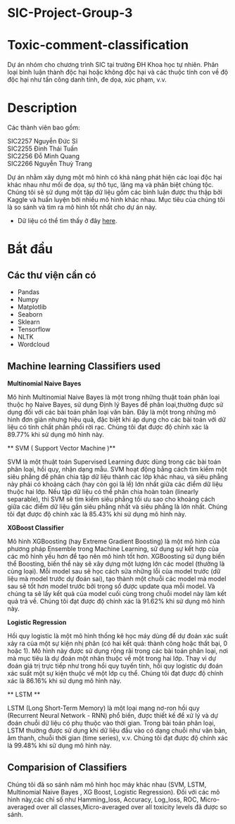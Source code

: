 # SIC-Project-Group-3
# Toxic-comment-classification
Dự án nhóm cho chương trình SIC tại trường ĐH Khoa học tự nhiên.
Phân loại bình luận thành độc hại hoặc không độc hại và các thuộc tính con về độ độc hại như tấn công danh tính, đe dọa, xúc phạm, v.v.
# Description
Các thành viên bao gồm:

SIC2257 Nguyễn Đức Sĩ   
SIC2255 Đinh Thái Tuấn  
SIC2256 Đỗ Minh Quang  
SIC2266 Nguyễn Thuỳ Trang 

Dự án nhằm xây dựng một mô hình có khả năng phát hiện các loại độc hại khác nhau như mối đe dọa, sự thô tục, lăng mạ và phân biệt chủng tộc. Chúng tôi sẽ sử dụng một tập dữ liệu gồm các bình luận được thu thập bởi Kaggle và huấn luyện bởi nhiều mô hình khác nhau. Mục tiêu của chúng tôi là so sánh và tìm ra mô hình tốt nhất cho dự án này.
- Dữ liệu có thể tìm thấy ở đây [here](https://www.kaggle.com/competitions/jigsaw-toxic-comment-classification-challenge/data?select=sample_submission.csv.zip).


# Bắt đầu
## Các thư viện cần có 
- Pandas
- Numpy
- Matplotlib
- Seaborn
- Sklearn
- Tensorflow
- NLTK
- Wordcloud

## Machine learning Classifiers used
 **Multinomial Naive Bayes**
 
 
Mô hình Multinomial Naive Bayes là một trong những thuật toán phân loại thuộc họ Naive Bayes, sử dụng Định lý Bayes để phân loại,thường được sử dụng đối với các bài toán phân loại văn bản. Đây là một trong những mô hình đơn giản nhưng hiệu quả, đặc biệt khi áp dụng cho các bài toán với dữ liệu có tính chất phân phối rời rạc. Chúng tôi đạt được độ chính xác là 89.77% khi sử dụng mô hình này.

** SVM ( Support Vector Machine )**

SVM là một thuật toán Supervised Learning được dùng trong các bài toán phân loại, hồi quy, nhận dạng mẫu. SVM hoạt động bằng cách tìm kiếm một siêu phẳng để phân chia tập dữ liệu thành các lớp khác nhau, và siêu phẳng này phải có khoảng cách (hay còn gọi là lề) lớn nhất giữa các điểm dữ liệu thuộc hai lớp. Nếu tập dữ liệu có thể phân chia hoàn toàn (linearly separable), thì SVM sẽ tìm kiếm siêu phẳng tối ưu sao cho khoảng cách giữa các điểm dữ liệu gần siêu phẳng nhất và siêu phẳng là lớn nhất. Chúng tôi đạt được độ chính xác là 85.43% khi sử dụng mô hình này.

**XGBoost Classifier**

Mô hình XGBoosting (hay Extreme Gradient Boosting) là một mô hình của phương pháp Ensemble trong Machine Learning, sử dụng sự kết hợp của các mô hình yếu hơn để tạo nên mô hình tốt hơn. XGBoosting sử dụng biến thể Boosting, biến thể này sẽ xây dựng một lượng lớn các model (thường là cùng loại). Mỗi model sau sẽ học cách sửa những lỗi của model trước (dữ liệu mà model trước dự đoán sai), tạo thành một chuỗi các model mà model sau sẽ tốt hơn model trước bởi trọng số được update qua mỗi model. Và chúng ta sẽ lấy kết quả của model cuối cùng trong chuỗi model này làm kết quả trả về. Chúng tôi đạt được độ chính xác là 91.62% khi sử dụng mô hình này.

**Logistic Regression**

Hồi quy logistic là một mô hình thống kê học máy dùng để dự đoán xác suất xảy ra của một sự kiện nhị phân (có hai kết quả: thành công hoặc thất bại, 0 hoặc 1). Mô hình này được sử dụng rộng rãi trong các bài toán phân loại, nơi mà mục tiêu là dự đoán một nhãn thuộc về một trong hai lớp. Thay vì dự đoán giá trị trực tiếp như trong hồi quy tuyến tính, hồi quy logistic dự đoán xác suất một sự kiện thuộc về một lớp cụ thể. Chúng tôi đạt được độ chính xác là 86.16% khi sử dụng mô hình này.

** LSTM **

LSTM (Long Short-Term Memory) là một loại mạng nơ-ron hồi quy (Recurrent Neural Network - RNN) phổ biến, được thiết kế để xử lý và dự đoán chuỗi dữ liệu có phụ thuộc vào thời gian. Trong bài toán phân loại, LSTM thường được sử dụng khi dữ liệu đầu vào có dạng chuỗi như văn bản, âm thanh, chuỗi thời gian (time series), v.v. Chúng tôi đạt được độ chính xác là 99.48% khi sử dụng mô hình này.



## Comparision of Classifiers
Chúng tôi đã so sánh năm mô hình học máy khác nhau (SVM, LSTM, Multinomial Naive Bayes , XG Boost, Logistic Regression). Đối với các mô hình này,các chỉ số như Hamming_loss, Accuracy, Log_loss, ROC, Micro-averaged over all classes,Micro-averaged over all toxicity levels đã được so sánh.



